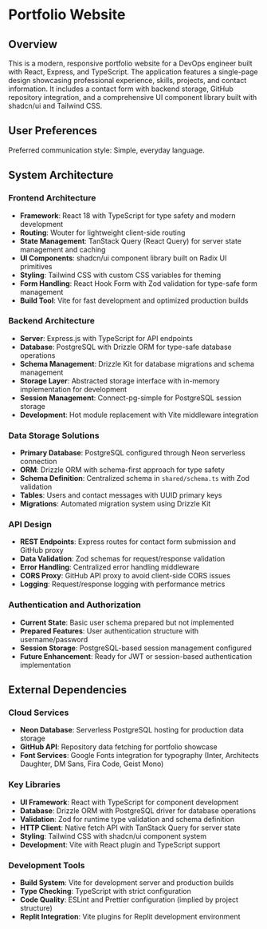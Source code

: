 # Portfolio Website

## Overview

This is a modern, responsive portfolio website for a DevOps engineer built with React, Express, and TypeScript. The application features a single-page design showcasing professional experience, skills, projects, and contact information. It includes a contact form with backend storage, GitHub repository integration, and a comprehensive UI component library built with shadcn/ui and Tailwind CSS.

## User Preferences

Preferred communication style: Simple, everyday language.

## System Architecture

### Frontend Architecture
- **Framework**: React 18 with TypeScript for type safety and modern development
- **Routing**: Wouter for lightweight client-side routing
- **State Management**: TanStack Query (React Query) for server state management and caching
- **UI Components**: shadcn/ui component library built on Radix UI primitives
- **Styling**: Tailwind CSS with custom CSS variables for theming
- **Form Handling**: React Hook Form with Zod validation for type-safe form management
- **Build Tool**: Vite for fast development and optimized production builds

### Backend Architecture
- **Server**: Express.js with TypeScript for API endpoints
- **Database**: PostgreSQL with Drizzle ORM for type-safe database operations
- **Schema Management**: Drizzle Kit for database migrations and schema management
- **Storage Layer**: Abstracted storage interface with in-memory implementation for development
- **Session Management**: Connect-pg-simple for PostgreSQL session storage
- **Development**: Hot module replacement with Vite middleware integration

### Data Storage Solutions
- **Primary Database**: PostgreSQL configured through Neon serverless connection
- **ORM**: Drizzle ORM with schema-first approach for type safety
- **Schema Definition**: Centralized schema in `shared/schema.ts` with Zod validation
- **Tables**: Users and contact messages with UUID primary keys
- **Migrations**: Automated migration system using Drizzle Kit

### API Design
- **REST Endpoints**: Express routes for contact form submission and GitHub proxy
- **Data Validation**: Zod schemas for request/response validation
- **Error Handling**: Centralized error handling middleware
- **CORS Proxy**: GitHub API proxy to avoid client-side CORS issues
- **Logging**: Request/response logging with performance metrics

### Authentication and Authorization
- **Current State**: Basic user schema prepared but not implemented
- **Prepared Features**: User authentication structure with username/password
- **Session Storage**: PostgreSQL-based session management configured
- **Future Enhancement**: Ready for JWT or session-based authentication implementation

## External Dependencies

### Cloud Services
- **Neon Database**: Serverless PostgreSQL hosting for production data storage
- **GitHub API**: Repository data fetching for portfolio showcase
- **Font Services**: Google Fonts integration for typography (Inter, Architects Daughter, DM Sans, Fira Code, Geist Mono)

### Key Libraries
- **UI Framework**: React with TypeScript for component development
- **Database**: Drizzle ORM with PostgreSQL driver for database operations
- **Validation**: Zod for runtime type validation and schema definition
- **HTTP Client**: Native fetch API with TanStack Query for server state
- **Styling**: Tailwind CSS with shadcn/ui component system
- **Development**: Vite with React plugin and TypeScript support

### Development Tools
- **Build System**: Vite for development server and production builds
- **Type Checking**: TypeScript with strict configuration
- **Code Quality**: ESLint and Prettier configuration (implied by project structure)
- **Replit Integration**: Vite plugins for Replit development environment